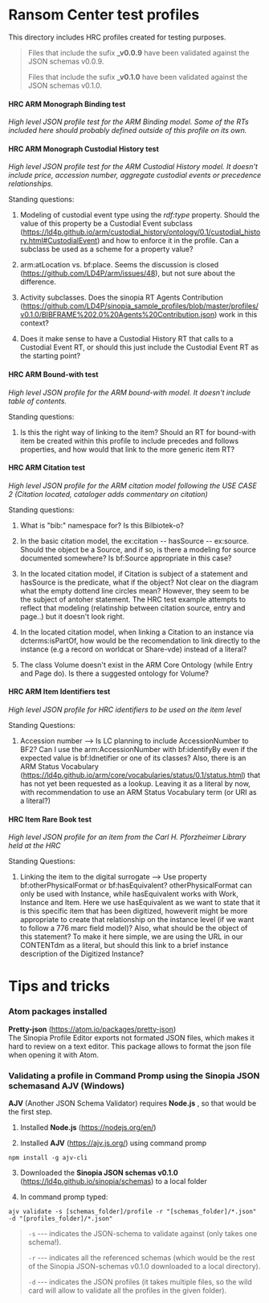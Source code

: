 # Ransom Center test profiles

This directory includes HRC profiles created for testing purposes. 

>Files that include the sufix **_v0.0.9** have been validated against the JSON schemas v0.0.9.
>
>Files that include the sufix **_v0.1.0** have been validated against the JSON schemas v0.1.0.


#### HRC ARM Monograph Binding test
*High level JSON profile test for the ARM Binding model. Some of the RTs included here should probably defined outside of this profile on its own.*

#### HRC ARM Monograph Custodial History test
*High level JSON profile test for the ARM Custodial History model. It doesn't include price, accession number, aggregate custodial events or precedence relationships.*

Standing questions:

1. Modeling of custodial event type using the *rdf:type* property. Should the value of this property be a Custodial Event subclass (https://ld4p.github.io/arm/custodial_history/ontology/0.1/custodial_history.html#CustodialEvent) and how to enforce it in the profile. Can a subclass be used as a scheme for a property value?

2. arm:atLocation vs. bf:place. Seems the discussion is closed (https://github.com/LD4P/arm/issues/48), but not sure about the difference.

3. Activity subclasses. Does the sinopia RT Agents Contribution (https://github.com/LD4P/sinopia_sample_profiles/blob/master/profiles/v0.1.0/BIBFRAME%202.0%20Agents%20Contribution.json) work in this context? 

4. Does it make sense to have a Custodial History RT that calls to a Custodial Event RT, or should this just include the Custodial Event RT as the starting point?

#### HRC ARM Bound-with test
*High level JSON profile for the ARM bound-with model. It doesn't include table of contents.*

Standing questions:

1. Is this the right way of linking to the item? Should an RT for bound-with item be created within this profile to include precedes and follows properties, and how would that link to the more generic item RT?

#### HRC ARM Citation test
*High level JSON profile for the ARM citation model following the USE CASE 2 (Citation located, cataloger adds commentary on citation)*

Standing questions:

1. What is "bib:" namespace for? Is this Bilbiotek-o?

2. In the basic citation model, the ex:citation -- hasSource -- ex:source. Should the object be a Source, and if so, is there a modeling for source documented somewhere? Is bf:Source appropriate in this case?

3. In the located citation model, if Citation is subject of a statement and hasSource is the predicate, what if the object? Not clear on the diagram what the empty dottend line circles mean? However, they seem to be the subject of antoher statement. The HRC test example attempts to reflect  that modeling (relatinship between citation source, entry and page..) but it doesn't look right.

4. In the located citation model, when linking a Citation to an instance via dcterms:isPartOf, how would be the recomendation to link directly to the instance (e.g a record on worldcat or Share-vde) instead of a literal?

5. The class Volume doesn't exist in the ARM Core Ontology (while Entry and Page do). Is there a suggested ontology for Volume?

#### HRC ARM Item Identifiers test
*High level JSON profile for HRC identifiers to be used on the item level*

Standing Questions:

1. Accession number --> Is LC planning to include AccessionNumber to BF2? Can I use the arm:AccessionNumber with bf:identifyBy even if the expected value is bf:Idnetifier or one of its classes? Also, there is an ARM Status Vocabulary (https://ld4p.github.io/arm/core/vocabularies/status/0.1/status.html) that has not yet been requested as a lookup. Leaving it as a literal by now, with recommendation to use an ARM Status Vocabulary term (or URI as a literal?)


#### HRC Item Rare Book test
*High level JSON profile for an item from the Carl H. Pforzheimer Library held at the HRC*

Standing Questions:

1. Linking the item to the digital surrogate --> Use property bf:otherPhysicalFormat or bf:hasEquivalent? otherPhysicalFormat can only be used with Instance, while hasEquivalent works with Work, Instance and Item. Here we use hasEquivalent as we want to state that it is this specific item that has been digitized, howeverit might be more appropriate to create that relationship on the instance level (if we want to follow a 776 marc field model)? Also, what should be the object of this statement? To make it here simple, we are using the URL in our CONTENTdm as a literal, but should this link to a brief instance description of the Digitized Instance?


# Tips and tricks

### Atom packages installed

**Pretty-json** (https://atom.io/packages/pretty-json)  
The Sinopia Profile Editor exports not formated JSON files, which makes it hard to review on a text editor. This package allows to format the json file when opening it with Atom.


### Validating a profile in Command Promp using the Sinopia JSON schemasand AJV (Windows)

**AJV** (Another JSON Schema Validator) requires **Node.js** , so that would be the first step. 

1. Installed **Node.js** (https://nodejs.org/en/)

2. Installed **AJV** (https://ajv.js.org/) using command promp

`npm install -g ajv-cli`



3. Downloaded the **Sinopia JSON schemas v0.1.0** (https://ld4p.github.io/sinopia/schemas) to a local folder

4. In command promp typed:

`ajv validate -s [schemas_folder]/profile -r "[schemas_folder]/*.json" -d "[profiles_folder]/*.json"`



>`-s` --- indicates the JSON-schema to validate against (only takes one schema!).
>
>`-r` --- indicates all the referenced schemas (which would be the rest of the Sinopia JSON-schemas v0.1.0 downloaded to a local directory).
>
>`-d` --- indicates the JSON profiles (it takes multiple files, so the wild card will allow to validate all the profiles in the given folder). 


